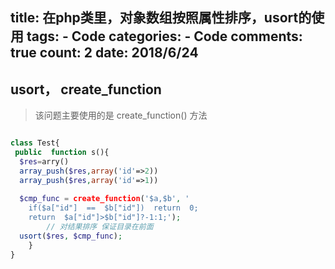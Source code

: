 
  title: 在php类里，对象数组按照属性排序，usort的使用
  tags: 
    - Code
  categories: 
    - Code
  comments: true
  count: 2
  date: 2018/6/24
  ---
  
## usort， create_function
> 该问题主要使用的是 create_function() 方法


```php

class Test{
 public  function s(){
  $res=arry()
  array_push($res,array('id'=>2))
  array_push($res,array('id'=>1))
  
  $cmp_func = create_function('$a,$b', '
	if($a["id"]  ==  $b["id"])  return  0;
	return  $a["id"]>$b["id"]?-1:1;');
        // 对结果排序 保证目录在前面
  usort($res, $cmp_func);
    }
}

``` 